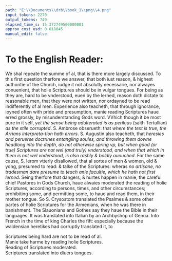 ```yaml
---
path: "E:\\Documents\\drb\\book_1\\png\\4.png"
input_tokens: 2270
output_tokens: 749
elapsed_time_s: 15.372749500000001
approx_cost_usd: 0.018045
manual_edit: false
---
```

# To the English Reader:

We shal repeate the summe of al, that is there more largely discussed. To this first question therfore we answer, that both iust reason, & highest authoritie of the Church, iudge it not absolutly necessarie, nor alwayes conuenient, that holie Scriptures should be in vulgar tongues. For being as they are, hard to be vnderstood, euen by the lerned, reason doth dictate to reasonable men, that they were not written, nor ordayned to be read indifferently of al men. Experience also teacheth, that through ignorance, ioyned often with pride and presumption, manie reading Scriptures haue erred grossly, by misunderstanding Gods word. VVhich though it be most pure in it self, *yet the sense being adulterated is as perilous* (saith Tertullian) *as the stile corrupted*. S. Ambrose obserueth: that *where the text is true, the Arrians interpreta-tion hath errors*. S. Augustin also teacheth, that *heresies and peruerse doctrines entangling soules, and throwing them downe headlong into the depth, do not otherwise spring vp, but when good (or true) Scriptures are not wel (and truly) vnderstood, and when that which in them is not wel vnderstood, is also rashly & boldly auouched*. For the same cause, S. Ierom vtterly disallowed, that al sortes of men & women, old & yong, presumed to read: & talke of the Scriptures: wheras *no artisane, no tradesman dare presume to teach anie facultie, which he hath not first lerned*. Seing therfore that dangers, & hurtes happen in manie, the careful chief Pastores in Gods Church, haue alwaies moderated the reading of holie Scriptures, according to persons, times, and other circumstances; prohibiting some, and permitting some, to haue and read them, in their mother tongue. So S. Crysostom translated the Psalmes & some other partes of holie Scriptures for the Armenians, when he was there in banishment. The Slauonians and Gothes say they haue the Bible in their languages. It was translated into Italian by an Archbyshop of Genua. Into French in the time of king Charles the fift: especially because the waldensian heretikes had corruptly translated it, to

[^1]: lib. de Praescrip.

[^2]: lib. 2. ad Gratian.

[^3]: c. 18. Tract. 18 in Ioan.

[^4]: Epist. 103. c. 6.

[^5]: Bibl. Sanct. lib. 4.

<aside>Scriptures being hard are not to be read of al.</aside>

<aside>Manie take harme by reading holie Scriptures.</aside>

<aside>Reading of Scriptures moderated.</aside>

<aside>Scriptures translated into diuers tongues.</aside>
